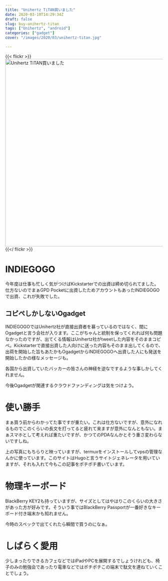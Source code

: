 ```yaml
---
title: "Unihertz TiTAN買いました"
date: 2020-03-10T14:29:34Z
draft: false
slug: buy-unihertz-titan
tags: ["Unihertz", "android"]
categories: ["gadget"]
cover: "/images/2020/03/unihertz-titan.jpg"

---
```


{{< flickr >}}
<a data-flickr-embed="true" data-header="true" data-footer="true" href="https://www.flickr.com/photos/keruru/49842217046/in/photostream/" title="Unihertz TiTAN買いました"><img src="https://live.staticflickr.com/65535/49842217046_a98f104e19_c.jpg" width="800" height="600" alt="Unihertz TiTAN買いました"></a><script async src="//embedr.flickr.com/assets/client-code.js" charset="utf-8"></script>
{{</ flickr >}}


# INDIEGOGO
今年度は仕事も忙しく気がつけばKickstarterでの出資は締め切られてました。仕方ないのでまぁGPD Pocketに出資したためアカウントもあったINDIEGOGOで出資、これが失敗でした。

## コピペしかしないOgadget
INDIEGOGOではUnihertz社が直接出資者を募っているのではなく、間にOgadgetと言う会社が入ります。ここがちゃんと統制を保ってくれれば何も問題なかったのですが、出てくる情報はUnihertz社がtweetした内容をそのままコピペ。Kickstarterで直接出資した人向けに送った内容もそのまま出してくるので、出荷を開始した旨もあたかもOgadgetからINDIEGOGOへ出資した人にも発送を開始したかの様なメッセージも。

各国から出資していたバッカーの皆さんの神経を逆なでするような事しかしてくれません。

今後Ogadgetが関連するクラウドファンディングは気をつけよう。

# 使い勝手
まぁ買う前からわかってた事ですが重たい。これは仕方ないですが、意外になれるものでこのくらいの長文を打ってると疲れて来ますが意外になんともない。まぁスマホとして考えれば重たいですが、かつてのPDAなんかとそう重さ変わらないですしね。

上の写真にもちらりと映っていますが、termuxをインストールしてvpsの管理なんかに使っています。このサイトはHugoと言うサイトジェネレータを用いていますが、それも入れて今もこの記事をポチポチ書いています。

# 物理キーボード
BlackBerry KEY2も持っていますが、サイズとしてはやはりこのくらいの大きさがあった方が好みです。そういう事ではBlackBerry Passportが一番好きなキーボード付き端末かも知れません。

今時のスペックで出てくれたら瞬間で買うのになぁ。

# しばらく愛用
少しまったりできるカフェなどではiPadやPCを展開するでしょうけれども、椅子のみの勉強会であったり電車などではポチポチこの端末で駄文を連ねていくことでしょう。

